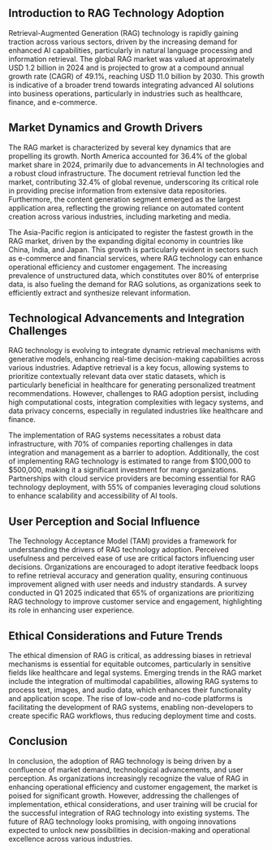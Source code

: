 ## Introduction to RAG Technology Adoption
Retrieval-Augmented Generation (RAG) technology is rapidly gaining traction across various sectors, driven by the increasing demand for enhanced AI capabilities, particularly in natural language processing and information retrieval. The global RAG market was valued at approximately USD 1.2 billion in 2024 and is projected to grow at a compound annual growth rate (CAGR) of 49.1%, reaching USD 11.0 billion by 2030. This growth is indicative of a broader trend towards integrating advanced AI solutions into business operations, particularly in industries such as healthcare, finance, and e-commerce.

## Market Dynamics and Growth Drivers
The RAG market is characterized by several key dynamics that are propelling its growth. North America accounted for 36.4% of the global market share in 2024, primarily due to advancements in AI technologies and a robust cloud infrastructure. The document retrieval function led the market, contributing 32.4% of global revenue, underscoring its critical role in providing precise information from extensive data repositories. Furthermore, the content generation segment emerged as the largest application area, reflecting the growing reliance on automated content creation across various industries, including marketing and media.

The Asia-Pacific region is anticipated to register the fastest growth in the RAG market, driven by the expanding digital economy in countries like China, India, and Japan. This growth is particularly evident in sectors such as e-commerce and financial services, where RAG technology can enhance operational efficiency and customer engagement. The increasing prevalence of unstructured data, which constitutes over 80% of enterprise data, is also fueling the demand for RAG solutions, as organizations seek to efficiently extract and synthesize relevant information.

## Technological Advancements and Integration Challenges
RAG technology is evolving to integrate dynamic retrieval mechanisms with generative models, enhancing real-time decision-making capabilities across various industries. Adaptive retrieval is a key focus, allowing systems to prioritize contextually relevant data over static datasets, which is particularly beneficial in healthcare for generating personalized treatment recommendations. However, challenges to RAG adoption persist, including high computational costs, integration complexities with legacy systems, and data privacy concerns, especially in regulated industries like healthcare and finance.

The implementation of RAG systems necessitates a robust data infrastructure, with 70% of companies reporting challenges in data integration and management as a barrier to adoption. Additionally, the cost of implementing RAG technology is estimated to range from $100,000 to $500,000, making it a significant investment for many organizations. Partnerships with cloud service providers are becoming essential for RAG technology deployment, with 55% of companies leveraging cloud solutions to enhance scalability and accessibility of AI tools.

## User Perception and Social Influence
The Technology Acceptance Model (TAM) provides a framework for understanding the drivers of RAG technology adoption. Perceived usefulness and perceived ease of use are critical factors influencing user decisions. Organizations are encouraged to adopt iterative feedback loops to refine retrieval accuracy and generation quality, ensuring continuous improvement aligned with user needs and industry standards. A survey conducted in Q1 2025 indicated that 65% of organizations are prioritizing RAG technology to improve customer service and engagement, highlighting its role in enhancing user experience.

## Ethical Considerations and Future Trends
The ethical dimension of RAG is critical, as addressing biases in retrieval mechanisms is essential for equitable outcomes, particularly in sensitive fields like healthcare and legal systems. Emerging trends in the RAG market include the integration of multimodal capabilities, allowing RAG systems to process text, images, and audio data, which enhances their functionality and application scope. The rise of low-code and no-code platforms is facilitating the development of RAG systems, enabling non-developers to create specific RAG workflows, thus reducing deployment time and costs.

## Conclusion
In conclusion, the adoption of RAG technology is being driven by a confluence of market demand, technological advancements, and user perception. As organizations increasingly recognize the value of RAG in enhancing operational efficiency and customer engagement, the market is poised for significant growth. However, addressing the challenges of implementation, ethical considerations, and user training will be crucial for the successful integration of RAG technology into existing systems. The future of RAG technology looks promising, with ongoing innovations expected to unlock new possibilities in decision-making and operational excellence across various industries.